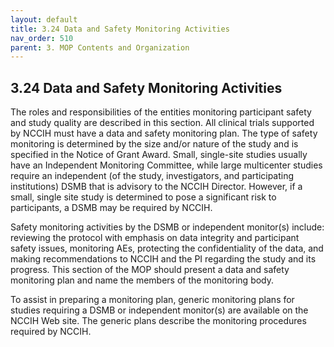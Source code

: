 ```yaml
---
layout: default
title: 3.24 Data and Safety Monitoring Activities
nav_order: 510
parent: 3. MOP Contents and Organization
---
```


## 3.24 Data and Safety Monitoring Activities

The roles and responsibilities of the entities monitoring participant
safety and study quality are described in this section. All clinical
trials supported by NCCIH must have a data and safety monitoring plan.
The type of safety monitoring is determined by the size and/or nature of
the study and is specified in the Notice of Grant Award. Small,
single-site studies usually have an Independent Monitoring Committee,
while large multicenter studies require an independent (of the study,
investigators, and participating institutions) DSMB that is advisory to
the NCCIH Director. However, if a small, single site study is determined
to pose a significant risk to participants, a DSMB may be required by
NCCIH.

Safety monitoring activities by the DSMB or independent monitor(s)
include: reviewing the protocol with emphasis on data integrity and
participant safety issues, monitoring AEs, protecting the
confidentiality of the data, and making recommendations to NCCIH and the
PI regarding the study and its progress. This section of the MOP should
present a data and safety monitoring plan and name the members of the
monitoring body.

To assist in preparing a monitoring plan, generic monitoring plans for
studies requiring a DSMB or independent monitor(s) are available on the
NCCIH Web site. The generic plans describe the monitoring procedures
required by NCCIH.

